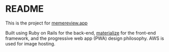 # README

This is the project for [memereview.app](https://memereview.app)

Built using Ruby on Rails for the back-end, [materialize](https://materializecss.com) for the front-end framework, and 
the progressive web app (PWA)            design philosophy. AWS is used for image hosting.
